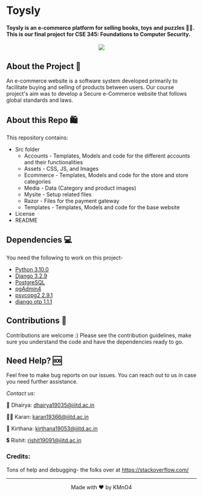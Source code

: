 # Toysly
#### Toysly is an e-commerce platform for selling books, toys and puzzles 🧸🧩. This is our final project for CSE 345: Foundations to Computer Security.


<p align="center">
  <img src="https://user-images.githubusercontent.com/55681207/140998423-9b7adcd1-7eb6-4b2e-8a9d-82f66a99dff3.jpeg">
</p>




## About the Project 🛒
An e-commerce website is a software system developed primarily to facilitate buying and selling of products between users.  Our course project's aim was to develop a Secure e-Commerce website that follows global standards and laws. 


## About this Repo 🛍️
This repository contains:
* Src folder
  * Accounts - Templates, Models and code for the different accounts and their functionalities
  * Assets - CSS, JS, and Images
  * Ecommerce - Templates, Models and code for the store and store categories
  * Media - Data (Category and product images)
  * Mysite - Setup related files
  * Razor - Files for the payment gateway
  * Templates - Templates, Models and code for the base website
* License
* README

## Dependencies 💻
You need the following to work on this project-
* [Python 3.10.0](https://www.python.org/downloads/)
* [Django 3.2.9](https://www.djangoproject.com/download/)
* [PostgreSQL](https://www.postgresql.org/download/)
* [pgAdmin4](https://www.pgadmin.org/download/)
* [psycopg2 2.9.1](https://pypi.org/project/psycopg2/)
* [django otp 1.1.1](https://pypi.org/project/django-otp/)



## Contributions 🤝
Contributions are welcome :) Please see the contribution guidelines, make sure you understand the code and have the dependencies ready to go.


## Need Help? 🆘
Feel free to make bug reports on our issues. You can reach out to us in case you need further assistance. 

*Contact us:*

🎨 Dhairya: dhairya19035@iiitd.ac.in

👴🏻 Karan: karan19366@iiitd.ac.in

🧠 Kirthana: kirthana19053@iiitd.ac.in

💲  Rishit: rishit19091@iiitd.ac.in



### Credits:

Tons of help and debugging- the folks over at https://stackoverflow.com/

*****

<p align="center">
Made with ❤️ by KMnO4
</p>

